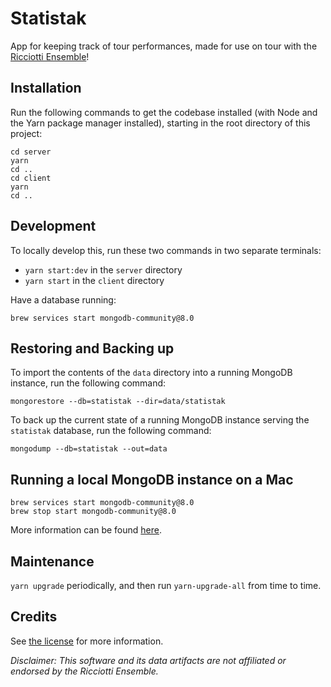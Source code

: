 # Statistak

App for keeping track of tour performances, made for use on tour with the [Ricciotti Ensemble](https://ricciotti.nl)!

## Installation

Run the following commands to get the codebase installed (with Node and the Yarn package manager installed), starting in the root directory of this project:

```shell script
cd server
yarn
cd ..
cd client
yarn
cd ..
```

## Development

To locally develop this, run these two commands in two separate terminals:

* `yarn start:dev` in the `server` directory
* `yarn start` in the `client` directory 

Have a database running:

```shell script
brew services start mongodb-community@8.0
```

## Restoring and Backing up
To import the contents of the `data` directory into a running MongoDB instance, run the following command:

```shell script
mongorestore --db=statistak --dir=data/statistak
```

To back up the current state of a running MongoDB instance serving the `statistak` database, run the following command:

```shell script
mongodump --db=statistak --out=data
```

## Running a local MongoDB instance on a Mac

```shell script
brew services start mongodb-community@8.0
brew stop start mongodb-community@8.0
```

More information can be found [here](https://www.mongodb.com/docs/manual/tutorial/install-mongodb-on-os-x/).

## Maintenance

`yarn upgrade` periodically, and then run `yarn-upgrade-all` from time to time.

## Credits

See [the license](LICENSE) for more information.

_Disclaimer: This software and its data artifacts are not affiliated or endorsed by the Ricciotti Ensemble._
